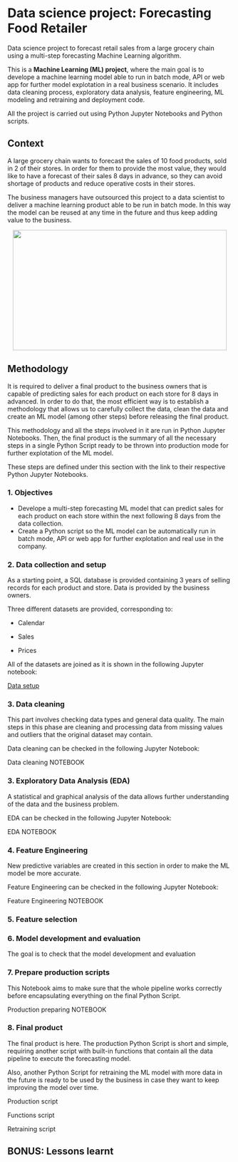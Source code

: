 # Data science project: Forecasting Food Retailer
Data science project to forecast retail sales from a large grocery chain using a multi-step forecasting Machine Learning algorithm.

This is a **Machine Learning (ML) project**, where the main goal is to develope a machine learning model able to run in batch mode, API or web app for further model explotation in a real business scenario. It includes data cleaning process, exploratory data analysis, feature engineering, ML modeling and retraining and deployment code.

All the project is carried out using Python Jupyter Notebooks and Python scripts.

## Context
A large grocery chain wants to forecast the sales of 10 food products, sold in 2 of their stores. In order for them to provide the most value, they would like to have a forecast of their sales 8 days in advance, so they can avoid shortage of products and reduce operative costs in their stores.

The business managers have outsourced this project to a data scientist to deliver a machine learning product able to be run in batch mode. In this way the model can be reused at any time in the future and thus keep adding value to the business.

<p align="center">
  <img width="480" height="270" src="https://github.com/luis-cj/data-science-forecasting-food-retailer/blob/main/images/grocery_store_gif.gif">
</p>


## Methodology

It is required to deliver a final product to the business owners that is capable of predicting sales for each product on each store for 8 days in advanced. In order to do that, the most efficient way is to establish a methodology that allows us to carefully collect the data, clean the data and create an ML model (among other steps) before releasing the final product.

This methodology and all the steps involved in it are run in Python Jupyter Notebooks. Then, the final product is the summary of all the necessary steps in a single Python Script ready to be thrown into production mode for further explotation of the ML model.

These steps are defined under this section with the link to their respective Python Jupyter Notebooks.

<!-- I would like to add at some point if I have time some definition of forecasting and specifically multi-step recursive forecasting. Mention big data modeling capabilities. -->

### 1. Objectives

- Develope a multi-step forecasting ML model that can predict sales for each product on each store within the next following 8 days from the data collection. 
- Create a Python script so the ML model can be automatically run in batch mode, API or web app for further explotation and real use in the company.

### 2. Data collection and setup

As a starting point, a SQL database is provided containing 3 years of selling records for each product and store. Data is provided by the business owners.

Three different datasets are provided, corresponding to:

- Calendar

- Sales

- Prices

All of the datasets are joined as it is shown in the following Jupyter notebook:

[Data setup](https://github.com/luis-cj/data-science-forecasting-food-retailer/blob/main/notebooks/01_DataCollection_Setup.ipynb)

### 3. Data cleaning

This part involves checking data types and general data quality. The main steps in this phase are cleaning and processing data from missing values and outliers that the original dataset may contain.

Data cleaning can be checked in the following Jupyter Notebook:

Data cleaning NOTEBOOK

### 3. Exploratory Data Analysis (EDA)

A statistical and graphical analysis of the data allows further understanding of the data and the business problem.

EDA can be checked in the following Jupyter Notebook:

EDA NOTEBOOK

### 4. Feature Engineering

<!-- All variables that are going to be used in the ML model need to be prepared for that task. Here, any new variables relevant for the problem might be created. Also, a first feature selection is carried out. Finally, different class balancing methods can be evaluated to check whether they're necessary or not. -->

New predictive variables are created in this section in order to make the ML model be more accurate.

Feature Engineering can be checked in the following Jupyter Notebook:

Feature Engineering NOTEBOOK

### 5. Feature selection


### 6. Model development and evaluation

The goal is to check that the model development and evaluation 


### 7. Prepare production scripts

This Notebook aims to make sure that the whole pipeline works correctly before encapsulating everything on the final Python Script. 

Production preparing NOTEBOOK

### 8. Final product 

The final product is here. The production Python Script is short and simple, requiring another script with built-in functions that contain all the data pipeline to execute the forecasting model.

Also, another Python Script for retraining the ML model with more data in the future is ready to be used by the business in case they want to keep improving the model over time.

Production script 

Functions script

Retraining script

## BONUS: Lessons learnt


